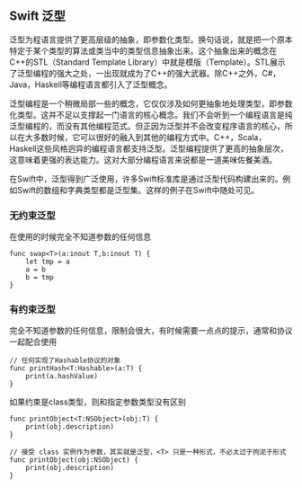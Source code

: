 ## Swift 泛型

泛型为程语言提供了更高层级的抽象，即参数化类型。换句话说，就是把一个原本特定于某个类型的算法或类当中的类型信息抽象出来。这个抽象出来的概念在C++的STL（Standard Template Library）中就是模版（Template）。STL展示了泛型编程的强大之处，一出现就成为了C++的强大武器。除C++之外，C#，Java，Haskell等编程语言都引入了泛型概念。

泛型编程是一个稍微局部一些的概念，它仅仅涉及如何更抽象地处理类型，即参数化类型。这并不足以支撑起一门语言的核心概念。我们不会听到一个编程语言是纯泛型编程的，而没有其他编程范式。但正因为泛型并不会改变程序语言的核心，所以在大多数时候，它可以很好的融入到其他的编程方式中。C++，Scala，Haskell这些风格迥异的编程语言都支持泛型。泛型编程提供了更高的抽象层次，这意味着更强的表达能力。这对大部分编程语言来说都是一道美味佐餐美酒。

在Swift中，泛型得到广泛使用，许多Swift标准库是通过泛型代码构建出来的。例如Swift的数组和字典类型都是泛型集。这样的例子在Swift中随处可见。

### 无约束泛型

在使用的时候完全不知道参数的任何信息

```
func swap<T>(a:inout T,b:inout T) {
    let tmp = a
    a = b
    b = tmp
}
```

### 有约束泛型

完全不知道参数的任何信息，限制会很大，有时候需要一点点的提示，通常和协议一起配合使用

```
// 任何实现了Hashable协议的对象
func printHash<T:Hashable>(a:T) {
    print(a.hashValue)
}
```

如果约束是class类型，则和指定参数类型没有区别

```
func printObject<T:NSObject>(obj:T) {
    print(obj.description)
}

// 接受 class 实例作为参数，其实就是泛型，<T> 只是一种形式，不必太过于拘泥于形式
func printObject(obj:NSObject) {
    print(obj.description)
}
```



